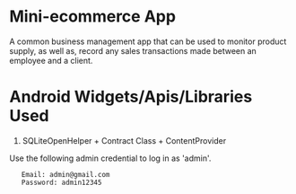 Mini-ecommerce App
==================
A common business management app that can be used to monitor product supply, as well as, record any sales transactions made between an employee and a client.

Android Widgets/Apis/Libraries Used
===================================
1. SQLiteOpenHelper + Contract Class + ContentProvider

Use the following admin credential to log in as 'admin'.

       Email: admin@gmail.com
       Password: admin12345
